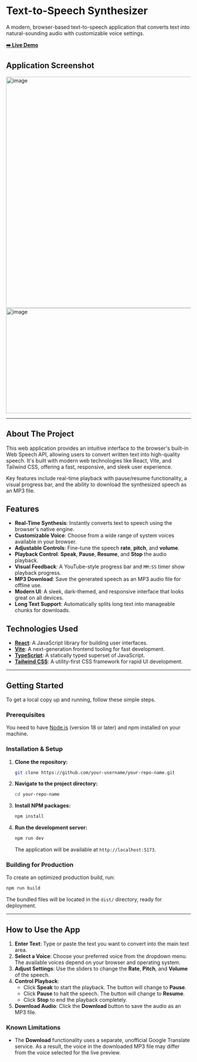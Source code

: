 
# Text-to-Speech Synthesizer

A modern, browser-based text-to-speech application that converts text into natural-sounding audio with customizable voice settings.

**[➡️ Live Demo](https://finntts.netlify.app/)**

## Application Screenshot
<img width="515" height="631" alt="image" src="https://github.com/user-attachments/assets/6a0fca8a-15e5-41c0-bb5f-e6823d736b88" /> <img width="506" height="287" alt="image" src="https://github.com/user-attachments/assets/e2949356-84d0-4c3a-9e34-b78a95c413f4" />



---

## About The Project

This web application provides an intuitive interface to the browser's built-in Web Speech API, allowing users to convert written text into high-quality speech. It's built with modern web technologies like React, Vite, and Tailwind CSS, offering a fast, responsive, and sleek user experience.

Key features include real-time playback with pause/resume functionality, a visual progress bar, and the ability to download the synthesized speech as an MP3 file.

## Features

- **Real-Time Synthesis**: Instantly converts text to speech using the browser's native engine.
- **Customizable Voice**: Choose from a wide range of system voices available in your browser.
- **Adjustable Controls**: Fine-tune the speech **rate**, **pitch**, and **volume**.
- **Playback Control**: **Speak**, **Pause**, **Resume**, and **Stop** the audio playback.
- **Visual Feedback**: A YouTube-style progress bar and `MM:SS` timer show playback progress.
- **MP3 Download**: Save the generated speech as an MP3 audio file for offline use.
- **Modern UI**: A sleek, dark-themed, and responsive interface that looks great on all devices.
- **Long Text Support**: Automatically splits long text into manageable chunks for downloads.

## Technologies Used

- **[React](https://react.dev/)**: A JavaScript library for building user interfaces.
- **[Vite](https://vitejs.dev/)**: A next-generation frontend tooling for fast development.
- **[TypeScript](https://www.typescriptlang.org/)**: A statically typed superset of JavaScript.
- **[Tailwind CSS](https://tailwindcss.com/)**: A utility-first CSS framework for rapid UI development.

---

## Getting Started

To get a local copy up and running, follow these simple steps.

### Prerequisites

You need to have [Node.js](https://nodejs.org/) (version 18 or later) and npm installed on your machine.

### Installation & Setup

1.  **Clone the repository:**
    ```sh
    git clone https://github.com/your-username/your-repo-name.git
    ```
2.  **Navigate to the project directory:**
    ```sh
    cd your-repo-name
    ```
3.  **Install NPM packages:**
    ```sh
    npm install
    ```
4.  **Run the development server:**
    ```sh
    npm run dev
    ```
    The application will be available at `http://localhost:5173`.

### Building for Production

To create an optimized production build, run:
```sh
npm run build
```
The bundled files will be located in the `dist/` directory, ready for deployment.

---

## How to Use the App

1.  **Enter Text**: Type or paste the text you want to convert into the main text area.
2.  **Select a Voice**: Choose your preferred voice from the dropdown menu. The available voices depend on your browser and operating system.
3.  **Adjust Settings**: Use the sliders to change the **Rate**, **Pitch**, and **Volume** of the speech.
4.  **Control Playback**:
    - Click **Speak** to start the playback. The button will change to **Pause**.
    - Click **Pause** to halt the speech. The button will change to **Resume**.
    - Click **Stop** to end the playback completely.
5.  **Download Audio**: Click the **Download** button to save the audio as an MP3 file.

### Known Limitations

- The **Download** functionality uses a separate, unofficial Google Translate service. As a result, the voice in the downloaded MP3 file may differ from the voice selected for the live preview.
